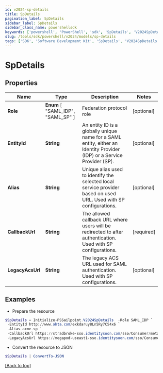 ```yaml
---
id: v2024-sp-details
title: SpDetails
pagination_label: SpDetails
sidebar_label: SpDetails
sidebar_class_name: powershellsdk
keywords: ['powershell', 'PowerShell', 'sdk', 'SpDetails', 'V2024SpDetails'] 
slug: /tools/sdk/powershell/v2024/models/sp-details
tags: ['SDK', 'Software Development Kit', 'SpDetails', 'V2024SpDetails']
---
```



# SpDetails

## Properties

Name | Type | Description | Notes
------------ | ------------- | ------------- | -------------
**Role** |  **Enum** [  "SAML_IDP",    "SAML_SP" ] | Federation protocol role | [optional] 
**EntityId** | **String** | An entity ID is a globally unique name for a SAML entity, either an Identity Provider (IDP) or a Service Provider (SP). | [optional] 
**Alias** | **String** | Unique alias used to identify the selected local service provider based on used URL. Used with SP configurations. | [optional] 
**CallbackUrl** | **String** | The allowed callback URL where users will be redirected to after authentication. Used with SP configurations. | [required]
**LegacyAcsUrl** | **String** | The legacy ACS URL used for SAML authentication. Used with SP configurations. | [optional] 

## Examples

- Prepare the resource
```powershell
$SpDetails = Initialize-PSSailpoint.V2024SpDetails  -Role SAML_IDP `
 -EntityId http://www.okta.com/exkdaruy8Ln5Ry7C54x6 `
 -Alias acme-sp `
 -CallbackUrl https://stradbroke-sso.identitysoon.com/sso/Consumer/metaAlias/cdov-saml/sp `
 -LegacyAcsUrl https://megapod-useast1-sso.identitysoon.com/sso/Consumer/metaAlias/acme/sp
```

- Convert the resource to JSON
```powershell
$SpDetails | ConvertTo-JSON
```


[[Back to top]](#) 

